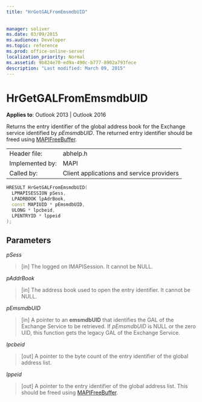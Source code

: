 ```yaml
---
title: "HrGetGALFromEmsmdbUID"
 
 
manager: soliver
ms.date: 03/09/2015
ms.audience: Developer
ms.topic: reference
ms.prod: office-online-server
localization_priority: Normal
ms.assetid: 9b824e70-ed9a-490c-b777-8902a793fece
description: "Last modified: March 09, 2015"
---
```


# HrGetGALFromEmsmdbUID

  
  
**Applies to**: Outlook 2013 | Outlook 2016 
  
Returns the entry identifier of the global address book for the Exchange service identified by  _pEmsmdbUID_. The returned entry identifier should be freed using [MAPIFreeBuffer](mapifreebuffer.md).
  
|||
|:-----|:-----|
|Header file:  <br/> |abhelp.h  <br/> |
|Implemented by:  <br/> |MAPI  <br/> |
|Called by:  <br/> |Client applications and service providers  <br/> |
   
```cpp
HRESULT HrGetGALFromEmsmdbUID(
  LPMAPISESSION pSess,
  LPADRBOOK lpAdrBook,
  const MAPIUID * pEmsmdbUID,
  ULONG * lpcbeid,
  LPENTRYID * lppeid
);
```

## Parameters

 _pSess_
  
> [in] The logged on IMAPISession. It cannot be NULL.
    
 _pAddrBook_
  
> [in] The address book used to open the entry identifier. It cannot be NULL.
    
 _pEmsmdbUID_
  
> [in] A pointer to an **emsmdbUID** that identifies the GAL of the Exchange Service to be retrieved. If  _pEmsmdbUID_ is NULL or the zero UID, this function gets the legacy GAL of the Exchange Service. 
    
 _lpcbeid_
  
> [out] A pointer to the byte count of the entry identifier of the global address list.
    
 _lppeid_
  
> [out] A pointer to the entry identifier of the global address list. This should be freed using [MAPIFreeBuffer](mapifreebuffer.md).
    

